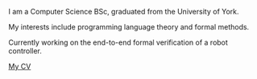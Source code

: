 I am a Computer Science BSc, graduated from the University of York.

My interests include programming language theory and formal methods.

Currently working on the end-to-end formal verification of a robot controller.

[My CV](./CV.pdf)
